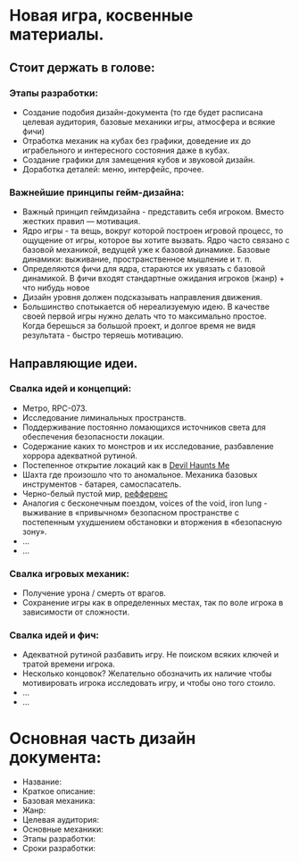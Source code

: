 # Новая игра, косвенные материалы.

## Стоит держать в голове:
### Этапы разработки:
- Создание подобия дизайн-документа (то где будет расписана целевая аудитория, базовые механики игры, атмосфера и всякие фичи)
- Отработка механик на кубах без графики, доведение их до играбельного и интересного состояния даже в кубах.
- Создание графики для замещения кубов и звуковой дизайн.
- Доработка деталей: меню, интерфейс, прочее.

### Важнейшие принципы гейм-дизайна:
- Важный принцип геймдизайна - представить себя игроком. Вместо жестких правил — мотивация.
- Ядро игры - та вещь, вокруг которой построен игровой процесс, то ощущение от игры, которое вы хотите вызвать. Ядро часто связано с базовой механикой, ведущей уже к базовой динамике. Базовые динамики: выживание, пространственное мышление и т. п.
- Определяются фичи для ядра, стараются их увязать с базовой динамикой. В фичи входят стандартные ожидания игроков (жанр) + что нибудь новое
- Дизайн уровня должен подсказывать направления движения.
- Большинство спотыкается об нереализуемую идею. В качестве своей первой игры нужно делать что то максимально простое. Когда берешься за большой проект, и долгое время не видя результата - быстро теряешь мотивацию. 


## Направляющие идеи.

### Свалка идей и концепций:
- Метро, RPC-073.
- Исследование лиминальных пространств.
- Поддерживание постоянно ломающихся источников света для обеспечения безопасности локации.
- Содержание каких то монстров и их исследование, разбавление хоррора адекватной рутиной.
- Постепенное открытие локаций как в [Devil Haunts Me](https://www.youtube.com/watch?v=tefUYCupvxU)
- Шахта где произошло что то аномальное. Механика базовых инструментов - батарея, самоспасатель.
- Черно-белый пустой мир, [рефференс](https://www.youtube.com/watch?v=IPqkyETO94c)
- Аналогия с бесконечным поездом, voices of the void, iron lung - выживание в «привычном» безопасном пространстве с постепенным ухудшением обстановки и вторжения в «безопасную зону».
- ...
- ...

### Свалка игровых механик:
- Получение урона / смерть от врагов.
- Сохранение игры как в определенных местах, так по воле игрока в зависимости от сложности.

### Свалка идей и фич:
- Адекватной рутиной разбавить игру. Не поиском всяких ключей и тратой времени игрока.
- Несколько концовок? Желательно обозначить их наличие чтобы мотивировать игрока исследовать игру, и чтобы оно того стоило.
- ...
- ...

# Основная часть дизайн документа:
- Название:
- Краткое описание:
- Базовая механика:
- Жанр:
- Целевая аудитория:
- Основные механики:
- Этапы разработки:
- Сроки разработки:

